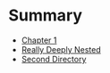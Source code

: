# Summary

- [Chapter 1](./chapter_1.md)
- [Really Deeply Nested](deeply/nested/index.md)
- [Second Directory](second/directory.md)
